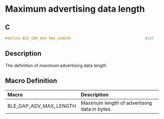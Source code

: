 # Maximum advertising data length

## C

```c
#define BLE_GAP_ADV_MAX_LENGTH                                  0x1F
```

## Description

The definition of maximum advertising data length

## Macro Definition

|Macro|Description|
|:---|:---|
|BLE_GAP_ADV_MAX_LENGTH|Maximum length of advertising data in bytes.|
